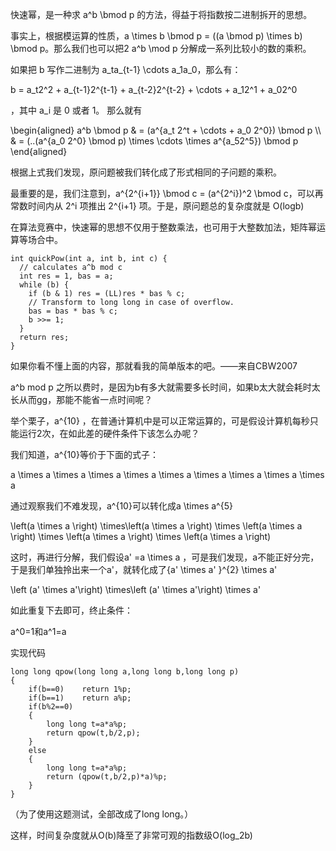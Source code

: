 快速幂，是一种求 a^b \bmod p 的方法，得益于将指数按二进制拆开的思想。

事实上，根据模运算的性质，a \times b \bmod p = ((a \bmod p) \times b) \bmod p。那么我们也可以把2 a^b \mod p 分解成一系列比较小的数的乘积。

如果把 b 写作二进制为 a_ta_{t-1} \cdots a_1a_0，那么有：

b = a_t2^2 + a_{t-1}2^{t-1} + a_{t-2}2^{t-2} + \cdots + a_12^1 + a_02^0

，其中 a_i 是 0 或者 1。
那么就有

\begin{aligned}
a^b \bmod p & = (a^{a_t 2^t + \cdots + a_0 2^0}) \bmod p \\\\
& = (..(a^{a_0 2^0} \bmod p) \times \cdots \times a^{a_52^5}) \bmod p
\end{aligned}

根据上式我们发现，原问题被我们转化成了形式相同的子问题的乘积。

最重要的是，我们注意到，a^{2^{i+1}} \bmod c = (a^{2^i})^2 \bmod c，可以再常数时间内从 2^i 项推出 2^{i+1} 项。于是，原问题总的复杂度就是 O(logb)

在算法竞赛中，快速幂的思想不仅用于整数乘法，也可用于大整数加法，矩阵幂运算等场合中。

    int quickPow(int a, int b, int c) {
      // calculates a^b mod c
      int res = 1, bas = a;
      while (b) {
        if (b & 1) res = (LL)res * bas % c;
        // Transform to long long in case of overflow.
        bas = bas * bas % c;
        b >>= 1;
      }
      return res;
    }



如果你看不懂上面的内容，那就看我的简单版本的吧。——来自CBW2007

a^b mod p 之所以费时，是因为b有多大就需要多长时间，如果b太大就会耗时太长从而gg，那能不能省一点时间呢？

举个栗子，a^{10} ，在普通计算机中是可以正常运算的，可是假设计算机每秒只能运行2次，在如此差的硬件条件下该怎么办呢？

我们知道，a^{10}等价于下面的式子：

a \times a \times a \times a \times a \times a \times a \times a \times a \times a

通过观察我们不难发现，a^{10}可以转化成a \times a^{5}

\left(a \times a \right) \times\left(a \times a \right) \times \left(a \times a \right) \times \left(a \times a \right) \times \left(a \times a \right)

这时，再进行分解，我们假设a' =a \times a ，可是我们发现，a不能正好分完，于是我们单独拎出来一个a'，就转化成了{a' \times a' }^{2} \times a'

\left (a' \times a'\right) \times\left (a' \times a'\right) \times a'

如此重复下去即可，终止条件：

a^0=1和a^1=a

实现代码

    long long qpow(long long a,long long b,long long p)
    {
    	if(b==0)	return 1%p;
    	if(b==1)	return a%p;
    	if(b%2==0)
        {
    		long long t=a*a%p;
    		return qpow(t,b/2,p);
    	}
        else 
        {
    		long long t=a*a%p;
    		return (qpow(t,b/2,p)*a)%p;
    	}
    }

（为了使用这题测试，全部改成了long long。）

这样，时间复杂度就从O(b)降至了非常可观的指数级O(log_2b)

